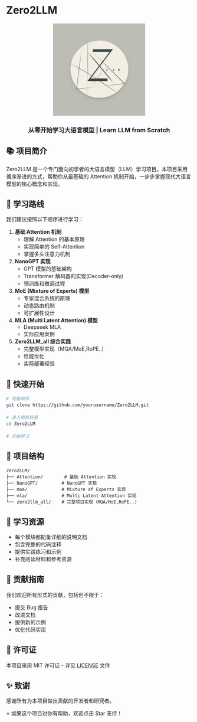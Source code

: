 # Zero2LLM

<div align="center">
    <img src="image/logo.jpg" alt="Zero2LLM Logo" width="250" height="250"/>
    <h3>从零开始学习大语言模型 | Learn LLM from Scratch</h3>
</div>


## 📚 项目简介

Zero2LLM 是一个专门面向初学者的大语言模型（LLM）学习项目。本项目采用循序渐进的方式，帮助你从最基础的 Attention 机制开始，一步步掌握现代大语言模型的核心概念和实现。

## 🎯 学习路线

我们建议按照以下顺序进行学习：

1. **基础 Attention 机制**
   - 理解 Attention 的基本原理
   - 实现简单的 Self-Attention
   - 掌握多头注意力机制
2. **NanoGPT 实现**
   - GPT 模型的基础架构
   - Transformer 解码器的实现(Decoder-only)
   - 预训练和微调过程
3. **MoE (Mixture of Experts) 模型**
   - 专家混合系统的原理
   - 动态路由机制
   - 可扩展性设计
4. **MLA (Multi Latent Attention) 模型**
   - Deepseek MLA
   - 实际应用案例
5. **Zero2LLM_all 综合实践**
   - 完整模型实现（MQA/MoE,RoPE..)
   - 性能优化
   - 实际部署经验

## 🚀 快速开始

```bash
# 克隆项目
git clone https://github.com/yourusername/Zero2LLM.git

# 进入项目目录
cd Zero2LLM

# 开始学习
```

## 📂 项目结构

```
Zero2LLM/
├── Attention/        # 基础 Attention 实现
├── NanoGPT/         # NanoGPT 实现
├── moe/             # Mixture of Experts 实现
├── mla/             # Multi Latent Attention 实现
└── zero2llm_all/    # 完整项目实现（MQA/MoE,RoPE..)
```

## 📖 学习资源

- 每个模块都配备详细的说明文档
- 包含完整的代码注释
- 提供实践练习和示例
- 补充阅读材料和参考资源

## 🤝 贡献指南

我们欢迎所有形式的贡献，包括但不限于：

- 提交 Bug 报告
- 改进文档
- 提供新的示例
- 优化代码实现

## 📝 许可证

本项目采用 MIT 许可证 - 详见 [LICENSE](LICENSE) 文件

## ✨ 致谢

感谢所有为本项目做出贡献的开发者和研究者。

⭐️ 如果这个项目对你有帮助，欢迎点击 Star 支持！ 

